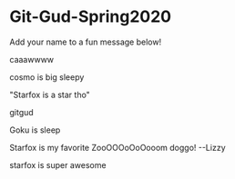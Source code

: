 # Git-Gud-Spring2020
Add your name to a fun message below!

caaawwww

cosmo is big sleepy

"Starfox is a star tho" 

gitgud

Goku is sleep

Starfox is my favorite ZooOOOoOoOooom doggo! --Lizzy

starfox is super awesome


